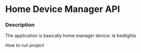 # Home Device Manager API

### Description
The application is basically home manager device: le 
bedlights




How to run project